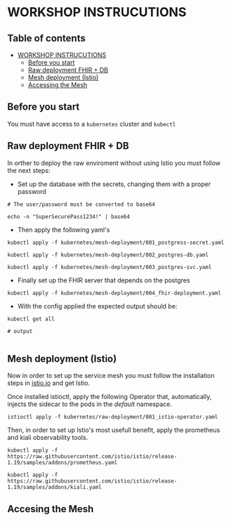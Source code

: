 # WORKSHOP INSTRUCUTIONS

## Table of contents

- [WORKSHOP INSTRUCUTIONS](#workshop-instrucutions)
    - [Before you start](#before-you-start)
    - [Raw deployment FHIR + DB](#raw-deployment-fhir--db)
    - [Mesh deployment (Istio)](#mesh-deployment-istio)
    - [Accessing the Mesh](#accessing-the-mesh)

## Before you start

You must have access to a `kubernetes` cluster and `kubectl`

## Raw deployment FHIR + DB

In orther to deploy the raw enviroment without using Istio you must follow the next steps:

- Set up the database with the secrets, changing them with a proper password 

```shell 
# The user/password must be converted to base64 

echo -n "SuperSecurePass1234!" | base64 
```
- Then apply the following yaml's
```shell
kubectl apply -f kubernetes/mesh-deployment/001_postgress-secret.yaml

kubectl apply -f kubernetes/mesh-deployment/002_postgres-db.yaml

kubectl apply -f kubernetes/mesh-deployment/003_postgres-svc.yaml

```
- Finally set up the FHIR server that depends on the postgres
```shell
kubectl apply -f kubernetes/mesh-deployment/004_fhir-deployment.yaml
```

- With the config applied the expected output should be:

```shell
kubectl get all

# output


```


## Mesh deployment (Istio)

Now in order to set up the service mesh you must follow the installation steps in [istio.io](https://istio.io/latest/docs/setup/getting-started/#download) and get Istio.


Once installed istioctl, apply the following Operator that, automatically, injects the sidecar to the pods in the _default_ namespace.

```shell
istioctl apply -f kubernetes/raw-deployment/001_istio-operator.yaml
```

Then, in order to set up Istio's most usefull benefit, apply the prometheus and kiali observability tools.

```shell
kubectl apply -f https://raw.githubusercontent.com/istio/istio/release-1.19/samples/addons/prometheus.yaml

kubectl apply -f https://raw.githubusercontent.com/istio/istio/release-1.19/samples/addons/kiali.yaml
```




## Accesing the Mesh 

